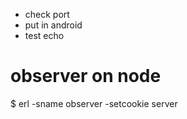 - check port
- put in android
- test echo


# observer on node
$ erl -sname observer -setcookie server

